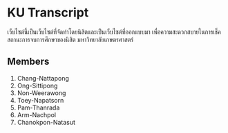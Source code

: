 # KU Transcript

เว็บไซต์นี้เป็นเว็บไซต์ที่จัดทำโดยนิสิตและเป็นเว็บไซต์ที่ออกแบบมา เพื่อความสะดวกสบายในการเช็คสถานะการจบการศึกษาของนิสิต มหาวิทยาลัยเกษตรศาสตร์

## Members

1. Chang-Nattapong
2. Ong-Sittipong
3. Non-Weerawong
4. Toey-Napatsorn
5. Pam-Thanrada
6. Arm-Nachpol
7. Chanokpon-Natasut
